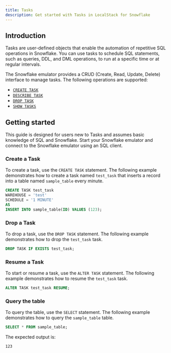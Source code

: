 ```yaml
---
title: Tasks
description: Get started with Tasks in LocalStack for Snowflake
---
```




## Introduction

Tasks are user-defined objects that enable the automation of repetitive SQL operations in Snowflake. You can use tasks to schedule SQL statements, such as queries, DDL, and DML operations, to run at a specific time or at regular intervals.

The Snowflake emulator provides a CRUD (Create, Read, Update, Delete) interface to manage tasks. The following operations are supported:

- [`CREATE TASK`](https://docs.snowflake.com/en/sql-reference/sql/create-task)
- [`DESCRIBE TASK`](https://docs.snowflake.com/en/sql-reference/sql/desc-task)
- [`DROP TASK`](https://docs.snowflake.com/en/sql-reference/sql/drop-task)
- [`SHOW TASKS`](https://docs.snowflake.com/en/sql-reference/sql/show-tasks)

## Getting started

This guide is designed for users new to Tasks and assumes basic knowledge of SQL and Snowflake. Start your Snowflake emulator and connect to the Snowflake emulator using an SQL client.

### Create a Task

To create a task, use the `CREATE TASK` statement. The following example demonstrates how to create a task named `test_task` that inserts a record into a table named `sample_table` every minute.

```sql
CREATE TASK test_task
WAREHOUSE = 'test'
SCHEDULE = '1 MINUTE'
AS
INSERT INTO sample_table(ID) VALUES (123);
```

### Drop a Task

To drop a task, use the `DROP TASK` statement. The following example demonstrates how to drop the `test_task` task.

```sql
DROP TASK IF EXISTS test_task;
```

### Resume a Task

To start or resume a task, use the `ALTER TASK` statement. The following example demonstrates how to resume the `test_task` task.

```sql
ALTER TASK test_task RESUME;
```

### Query the table

To query the table, use the `SELECT` statement. The following example demonstrates how to query the `sample_table` table.

```sql
SELECT * FROM sample_table;
```

The expected output is:

```plaintext
123
```